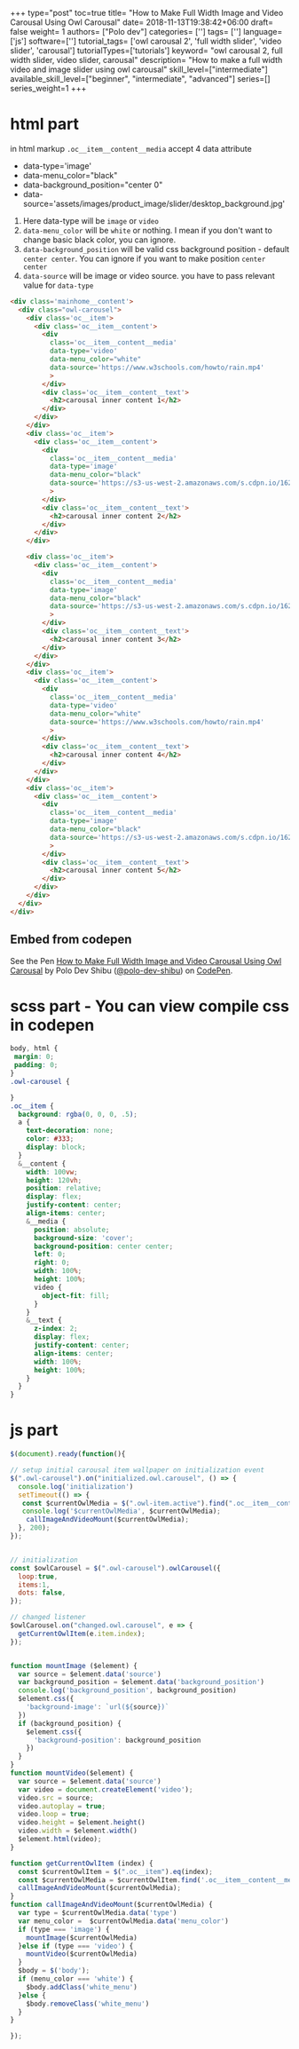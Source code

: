 +++
type="post"
toc=true
title= "How to Make Full Width Image and Video Carousal Using Owl Carousal"
date= 2018-11-13T19:38:42+06:00
draft= false
weight= 1
authors= ["Polo dev"]
categories= ['']
tags= ['']
language=['js']
software=['']
tutorial_tags= ['owl carousal 2', 'full width slider', 'video slider', 'carousal']
tutorialTypes=['tutorials']
keyword= "owl carousal 2, full width slider, video slider, carousal"
description= "How to make a full width video and image slider using owl carousal"
skill_level=["intermediate"]
available_skill_level=["beginner", "intermediate", "advanced"]
series=[]
series_weight=1
+++

# html part

in html markup `.oc__item__content__media` accept 4 data attribute

* data-type='image'
* data-menu_color="black"
* data-background_position="center 0"
* data-source='assets/images/product_image/slider/desktop_background.jpg'

1. Here data-type will be `image` or `video`
2. `data-menu_color` will be `white` or nothing. I mean if you don't want to change basic black color, you can ignore.
3. `data-background_position` will be valid css background position - default `center center`. You can ignore if you want to make position `center center`
4. `data-source` will be image or video source. you have to pass relevant value for `data-type`


~~~html
<div class='mainhome__content'>
  <div class="owl-carousel">
    <div class='oc__item'>
      <div class='oc__item__content'>
        <div
          class='oc__item__content__media'
          data-type='video'
          data-menu_color="white"
          data-source='https://www.w3schools.com/howto/rain.mp4'
          >
        </div>
        <div class='oc__item__content__text'>
          <h2>carousal inner content 1</h2>
        </div>
      </div>
    </div>
    <div class='oc__item'>
      <div class='oc__item__content'>
        <div
          class='oc__item__content__media'
          data-type='image'
          data-menu_color="black"
          data-source='https://s3-us-west-2.amazonaws.com/s.cdpn.io/162656/owlcarousel2.jpg'
          >
        </div>
        <div class='oc__item__content__text'>
          <h2>carousal inner content 2</h2>
        </div>
      </div>
    </div>

    <div class='oc__item'>
      <div class='oc__item__content'>
        <div
          class='oc__item__content__media'
          data-type='image'
          data-menu_color="black"
          data-source='https://s3-us-west-2.amazonaws.com/s.cdpn.io/162656/owlcarousel1.jpg'
          >
        </div>
        <div class='oc__item__content__text'>
          <h2>carousal inner content 3</h2>
        </div>
      </div>
    </div>
    <div class='oc__item'>
      <div class='oc__item__content'>
        <div
          class='oc__item__content__media'
          data-type='video'
          data-menu_color="white"
          data-source='https://www.w3schools.com/howto/rain.mp4'
          >
        </div>
        <div class='oc__item__content__text'>
          <h2>carousal inner content 4</h2>
        </div>
      </div>
    </div>
    <div class='oc__item'>
      <div class='oc__item__content'>
        <div
          class='oc__item__content__media'
          data-type='image'
          data-menu_color="black"
          data-source='https://s3-us-west-2.amazonaws.com/s.cdpn.io/162656/owlcarousel3.jpg'
          >
        </div>
        <div class='oc__item__content__text'>
          <h2>carousal inner content 5</h2>
        </div>
      </div>
    </div>
  </div>
</div>
~~~


<div class="codepen">
  <h2>
      Embed from codepen
  </h2>
  <p data-height="400" data-theme-id="light" data-slug-hash="YRNrxO" data-default-tab="html,result" data-user="polo-dev-shibu" data-pen-title="How to Make Full Width Image and Video Carousal Using Owl Carousal" class="codepen">See the Pen <a href="https://codepen.io/polo-dev-shibu/pen/YRNrxO/">How to Make Full Width Image and Video Carousal Using Owl Carousal</a> by Polo Dev Shibu (<a href="https://codepen.io/polo-dev-shibu">@polo-dev-shibu</a>) on <a href="https://codepen.io">CodePen</a>.</p>
<script async src="https://static.codepen.io/assets/embed/ei.js"></script>
</div>


# scss part - You can view compile css in codepen

~~~css
body, html {
 margin: 0;
 padding: 0;
}
.owl-carousel {

}
.oc__item {
  background: rgba(0, 0, 0, .5);
  a {
    text-decoration: none;
    color: #333;
    display: block;
  }
  &__content {
    width: 100vw;
    height: 120vh;
    position: relative;
    display: flex;
    justify-content: center;
    align-items: center;
    &__media {
      position: absolute;
      background-size: 'cover';
      background-position: center center;
      left: 0;
      right: 0;
      width: 100%;
      height: 100%;
      video {
        object-fit: fill;
      }
    }
    &__text {
      z-index: 2;
      display: flex;
      justify-content: center;
      align-items: center;
      width: 100%;
      height: 100%;
    }
  }
}
~~~

# js part

~~~js
$(document).ready(function(){

// setup initial carousal item wallpaper on initialization event
$(".owl-carousel").on("initialized.owl.carousel", () => {
  console.log('initialization')
  setTimeout(() => {
   const $currentOwlMedia = $(".owl-item.active").find(".oc__item__content__media");
   console.log('$currentOwlMedia', $currentOwlMedia);
    callImageAndVideoMount($currentOwlMedia);
  }, 200);
});


// initialization
const $owlCarousel = $(".owl-carousel").owlCarousel({
  loop:true,
  items:1,
  dots: false,
});

// changed listener
$owlCarousel.on("changed.owl.carousel", e => {
  getCurrentOwlItem(e.item.index);
});


function mountImage ($element) {
  var source = $element.data('source')
  var background_position = $element.data('background_position')
  console.log('background_position', background_position)
  $element.css({
    'background-image': `url(${source})`
  })
  if (background_position) {
    $element.css({
      'background-position': background_position
    })
  }
}
function mountVideo($element) {
  var source = $element.data('source')
  var video = document.createElement('video');
  video.src = source;
  video.autoplay = true;
  video.loop = true;
  video.height = $element.height()
  video.width = $element.width()
  $element.html(video);
}

function getCurrentOwlItem (index) {
  const $currentOwlItem = $(".oc__item").eq(index);
  const $currentOwlMedia = $currentOwlItem.find('.oc__item__content__media');
  callImageAndVideoMount($currentOwlMedia);
}
function callImageAndVideoMount($currentOwlMedia) {
  var type = $currentOwlMedia.data('type')
  var menu_color =  $currentOwlMedia.data('menu_color')
  if (type === 'image') {
    mountImage($currentOwlMedia)
  }else if (type === 'video') {
    mountVideo($currentOwlMedia)
  }
  $body = $('body');
  if (menu_color === 'white') {
    $body.addClass('white_menu')
  }else {
    $body.removeClass('white_menu')
  }
}

});
~~~
